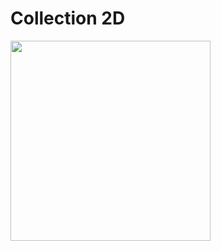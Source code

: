 # Collection 2D

<img width=320 src=https://user-images.githubusercontent.com/31082311/157739133-e67ee5c3-224e-4326-8fd8-bdd5054fe635.gif>